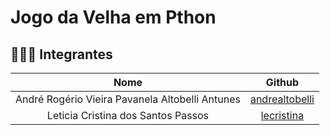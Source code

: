 # Jogo da Velha em Pthon

## 🧑‍🤝‍🧑 Integrantes

| Nome | Github | 
| :------------: | :------------: |
| André Rogério Vieira Pavanela Altobelli Antunes | [andrealtobelli](https://github.com/andrealtobelli) |  
| Leticia Cristina dos Santos Passos | [lecristina](https://github.com/lecristina) |  


